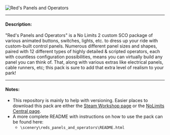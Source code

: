 ![Red's Panels and Operators](https://steamuserimages-a.akamaihd.net/ugc/1658978787080214701/889239368B7EA292E6C8EF572961640E4D9BD51F/?imw=637&imh=358&ima=fit&impolicy=Letterbox&imcolor=%23000000&letterbox=true)

___

#### Description:
"Red's Panels and Operators" is a No Limits 2 custom SCO package of various animated buttons, switches, lights, etc. to dress up your ride with custom-built control panels. Numerous different panel sizes and shapes, paired with 12 different types of highly detailed & scripted operators, each with countless configuration possibilities, means you can virtually build any panel you can think of. That, along with various extras like electrical panels, cable runners, etc; this pack is sure to add that extra level of realism to your park!

___

#### Notes:

- This repository is mainly to help with versioning. Easier places to download this pack are either the [Steam Workshop page](https://steamcommunity.com/sharedfiles/filedetails/?id=2325974526) or the [NoLimits Central page](https://nolimitscentral.com/exchange/park/1476).
- A more complete README with instructions on how to use the pack can be found here:
  - `\scenery\reds_panels_and_operators\README.html`
